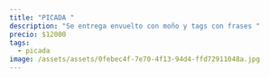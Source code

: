 ```yaml
---
title: "PICADA "
description: "Se entrega envuelto con moño y tags con frases "
precio: $12000
tags:
  - picada
image: /assets/assets/0febec4f-7e70-4f13-94d4-ffd72911048a.jpg
---
```

